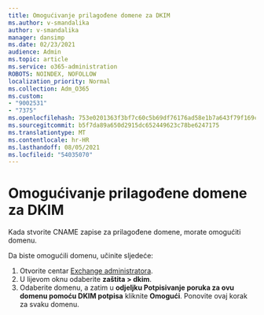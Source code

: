 ```yaml
---
title: Omogućivanje prilagođene domene za DKIM
ms.author: v-smandalika
author: v-smandalika
manager: dansimp
ms.date: 02/23/2021
audience: Admin
ms.topic: article
ms.service: o365-administration
ROBOTS: NOINDEX, NOFOLLOW
localization_priority: Normal
ms.collection: Adm_O365
ms.custom:
- "9002531"
- "7375"
ms.openlocfilehash: 753e0201363f3bf7c60c5b69df76176ad58e1b7a643f79f169c71af20b0a35d9
ms.sourcegitcommit: b5f7da89a650d2915dc652449623c78be6247175
ms.translationtype: MT
ms.contentlocale: hr-HR
ms.lasthandoff: 08/05/2021
ms.locfileid: "54035070"
---
```

# <a name="enable-the-custom-domain-for-dkim"></a>Omogućivanje prilagođene domene za DKIM

Kada stvorite CNAME zapise za prilagođene domene, morate omogućiti domenu.

Da biste omogućili domenu, učinite sljedeće:

1. Otvorite centar [Exchange administratora](https://outlook.office365.com/ecp/).
2. U lijevom oknu odaberite **zaštita > dkim**.
3. Odaberite domenu, a zatim u **odjeljku Potpisivanje poruka za ovu domenu pomoću DKIM potpisa** kliknite **Omogući**. Ponovite ovaj korak za svaku domenu.

